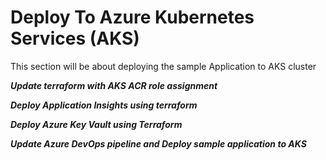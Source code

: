 # Deploy To Azure Kubernetes Services (AKS) # 

This section will be about deploying the sample Application to AKS cluster


***Update terraform with AKS ACR role assignment***










***Deploy Application Insights using terraform***








***Deploy Azure Key Vault using Terraform***







***Update Azure DevOps pipeline and Deploy sample application to AKS***